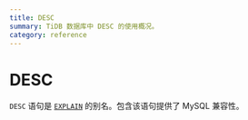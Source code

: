 ```yaml
---
title: DESC
summary: TiDB 数据库中 DESC 的使用概况。
category: reference
---
```


# DESC

`DESC` 语句是 [`EXPLAIN`](/reference/sql/statements/explain.md) 的别名。包含该语句提供了 MySQL 兼容性。